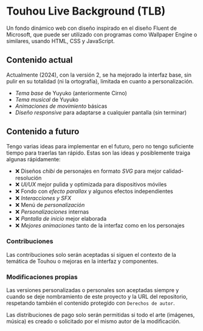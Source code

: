 # Touhou Live Background (TLB)

Un fondo dinámico web con diseño inspirado en el diseño Fluent de Microsoft, que puede ser utilizado con programas como Wallpaper Engine o similares, usando HTML, CSS y JavaScript.

## Contenido actual

Actualmente (2024), con la versión 2, se ha mejorado la interfaz base, sin pulir en su totalidad (ni la ortografía), limitada en cuanto a personalización.

- *Tema base* de Yuyuko (anteriormente Cirno)
- *Tema musical* de Yuyuko
- *Animaciones de movimiento* básicas
- *Diseño responsive* para adaptarse a cualquier pantalla (sin terminar)

## Contenido a futuro

Tengo varias ideas para implementar en el futuro, pero no tengo suficiente tiempo para traerlas tan rápido. Estas son las ideas y posiblemente traiga algunas rápidamente:

- ❌ Diseños *chibi* de personajes en formato *SVG* para mejor calidad-resolución
- ❌ *UI/UX* mejor pulida y optimizada para dispositivos móviles
- ❌ Fondo con *efecto parallax* y algunos efectos independientes
- ❌ *Interacciones y SFX*
- ❌ Menú de *personalización*
- ❌ *Personalizaciones* internas
- ❌ *Pantalla de inicio* mejor elaborada
- ❌ *Mejores animaciones* tanto de la interfaz como en los personajes

### Contribuciones

Las contribuciones solo serán aceptadas si siguen el contexto de la temática de Touhou o mejoras en la interfaz y componentes.

### Modificaciones propias

Las versiones personalizadas o personales son aceptadas siempre y cuando se deje nombramiento de este proyecto y la URL del repositorio, respetando también el contenido protegido con `Derechos de autor`.

Las distribuciones de pago solo serán permitidas si todo el arte (imágenes, música) es creado o solicitado por el mismo autor de la modificación.